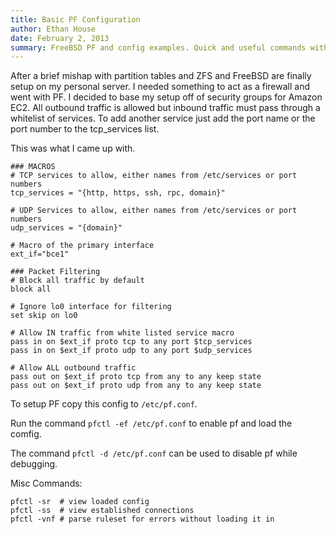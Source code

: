 ```yaml
---
title: Basic PF Configuration
author: Ethan House
date: February 2, 2013
summary: FreeBSD PF and config examples. Quick and useful commands with explanations for what they do.
---
```


After a brief mishap with partition tables and ZFS and FreeBSD are finally setup
on my personal server. I needed something to act as a firewall and went with PF.
I decided to base my setup off of security groups for Amazon EC2. All outbound
traffic is allowed but inbound traffic must pass through a whitelist of
services. To add another service just add the port name or the port number to
the tcp_services list.

This was what I came up with.

	### MACROS
	# TCP services to allow, either names from /etc/services or port numbers
	tcp_services = "{http, https, ssh, rpc, domain}"

	# UDP Services to allow, either names from /etc/services or port numbers
	udp_services = "{domain}"

	# Macro of the primary interface
	ext_if="bce1"

	### Packet Filtering
	# Block all traffic by default
	block all

	# Ignore lo0 interface for filtering
	set skip on lo0

	# Allow IN traffic from white listed service macro
	pass in on $ext_if proto tcp to any port $tcp_services
	pass in on $ext_if proto udp to any port $udp_services

	# Allow ALL outbound traffic
	pass out on $ext_if proto tcp from any to any keep state
	pass out on $ext_if proto udp from any to any keep state

To setup PF copy this config to `/etc/pf.conf`.

Run the command `pfctl -ef /etc/pf.conf` to enable pf and load the comfig.

The command `pfctl -d /etc/pf.conf` can be used to disable pf while debugging.

Misc Commands:

	pfctl -sr  # view loaded config
	pfctl -ss  # view established connections
	pfctl -vnf # parse ruleset for errors without loading it in
